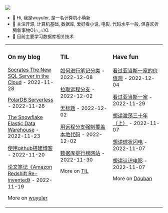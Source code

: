 ![](https://wuyuler-1304867472.cos.ap-shanghai.myqcloud.com/images/202211041128000.png)



- 👋 Hi, 我是wuyuler, 是一名计算机小萌新
- 👀 关注开源, 计算机基础, 数据库, 爱好看小说, 电影. 代码水平一般, 但喜欢折腾新事物O(∩_∩)O.
- 🌱 目前主要学习数据库相关技术
<table><tr><td valign="top" width="33%">


### On my blog
<!-- blog starts -->
[Socrates The New SQL Server in the Cloud](https://wuyuler.github.io/2022-11-28/Socrates-The-New-SQL-Server-in-the-Cloud.html) - 2022-11-28

[PolarDB Serverless](https://wuyuler.github.io/2022-11-26/PolarDB-Serverless.html) - 2022-11-26

[The Snowflake Elastic Data Warehouse](https://wuyuler.github.io/2022-11-23/The-Snowflake-Elastic-Data-Warehouse.html) - 2022-11-23

[使用github搭建博客](https://wuyuler.github.io/2022-11-20/%E4%BD%BF%E7%94%A8github%E5%88%B6%E4%BD%9C%E4%B8%AA%E4%BA%BA%E5%8D%9A%E5%AE%A2.html) - 2022-11-20

[论文笔记《Amazon Redshift Re-invented》](https://wuyuler.github.io/2022-11-19/Amazon-Redshift-Re-invented_%E8%AE%BA%E6%96%87%E5%88%86%E4%BA%AB.html) - 2022-11-19
<!-- blog ends -->
More on [wuyuler](https://wuyuler.github.io/)
</td><td valign="top" width="33%">

### TIL
<!-- til starts -->
[如何进行笔记分类](https://www.yuque.com/yongyule/xkp8qg/vn9rd00w8d5vx6m4) - 2022-12-08

[拉取远程分支](https://www.yuque.com/yongyule/xkp8qg/gau5hxm62yore9ar) - 2022-12-02

[无标题](https://www.yuque.com/yongyule/xkp8qg/aznai6mk8gop8a2x) - 2022-12-02

[用远程分支强制覆盖本地代码](https://www.yuque.com/yongyule/xkp8qg/hw95pghdw6o0v6nw) - 2022-12-02

[数据库排行榜网站](https://www.yuque.com/yongyule/xkp8qg/wg3ezhhoolfgweqz) - 2022-11-30
<!-- til ends -->
More on [TIL](https://www.yuque.com/yongyule/xkp8qg)
</td><td valign="top" width="33%">

### Have fun
<!-- douban starts -->
[看过亚当斯一家的价值观](http://movie.douban.com/subject/1299900/) - 2022-12-04

[看过亚当斯一家](http://movie.douban.com/subject/1293718/) - 2022-11-29

[想读激荡三十年（上）](https://book.douban.com/subject/1970428/) - 2022-11-07

[想读球状闪电](https://book.douban.com/subject/1192090/) - 2022-11-07

[想读认识电影](https://book.douban.com/subject/2326403/) - 2022-11-07
<!-- douban ends -->
More on [Douban](https://www.douban.com/people/247254851)
</td></tr></table>

<!---
wuyuler/wuyuler is a ✨ special ✨ repository because its `README.md` (this file) appears on your GitHub profile.
You can click the Preview link to take a look at your changes.
--->
